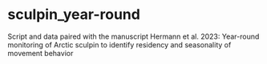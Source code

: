 # sculpin_year-round
Script and data paired with the manuscript Hermann et al. 2023: Year-round monitoring of Arctic sculpin to identify residency and seasonality of movement behavior
